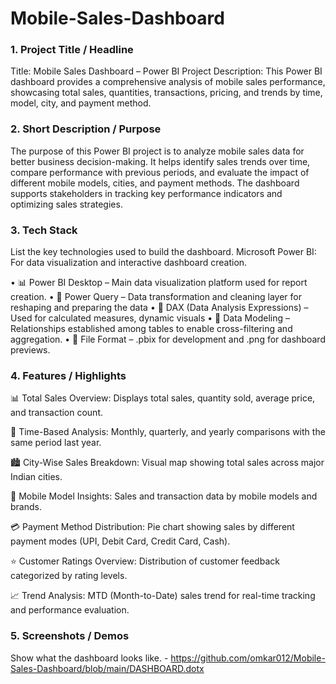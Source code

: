 # Mobile-Sales-Dashboard
### 1.	Project Title / Headline
Title: Mobile Sales Dashboard – Power BI Project
Description: This Power BI dashboard provides a comprehensive analysis of mobile sales performance, showcasing total sales, quantities, transactions, pricing, and trends by time, model, city, and payment method.

### 2.	Short Description / Purpose
The purpose of this Power BI project is to analyze mobile sales data for better business decision-making. It helps identify sales trends over time, compare performance with previous periods, and evaluate the impact of different mobile models, cities, and payment methods. The dashboard supports stakeholders in tracking key performance indicators and optimizing sales strategies.

### 3.	Tech Stack
List the key technologies used to build the dashboard.
Microsoft Power BI: For data visualization and interactive dashboard creation.

•	📊 Power BI Desktop – Main data visualization platform used for report creation.
•	📂 Power Query – Data transformation and cleaning layer for reshaping and preparing the data
•	🧠 DAX (Data Analysis Expressions) – Used for calculated measures, dynamic visuals
•	📝 Data Modeling – Relationships established among tables to enable cross-filtering and aggregation.
•	📁 File Format – .pbix for development and .png for dashboard previews.

### 4.	Features / Highlights

📊 Total Sales Overview: Displays total sales, quantity sold, average price, and transaction count.

📅 Time-Based Analysis: Monthly, quarterly, and yearly comparisons with the same period last year.

🏙️ City-Wise Sales Breakdown: Visual map showing total sales across major Indian cities.

📱 Mobile Model Insights: Sales and transaction data by mobile models and brands.

💳 Payment Method Distribution: Pie chart showing sales by different payment modes (UPI, Debit Card, Credit Card, Cash).

⭐ Customer Ratings Overview: Distribution of customer feedback categorized by rating levels.

📈 Trend Analysis: MTD (Month-to-Date) sales trend for real-time tracking and performance evaluation.

### 5.	Screenshots / Demos
Show what the dashboard looks like. - https://github.com/omkar012/Mobile-Sales-Dashboard/blob/main/DASHBOARD.dotx




